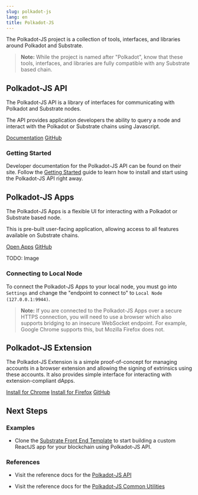 ```yaml
---
slug: polkadot-js
lang: en
title: Polkadot-JS
---
```


The Polkadot-JS project is a collection of tools, interfaces, and libraries around Polkadot and Substrate.

> **Note:** While the project is named after "Polkadot", know that these tools, interfaces, and libraries are fully compatible with any Substrate based chain.

## Polkadot-JS API

The Polkadot-JS API is a library of interfaces for communicating with Polkadot and Substrate nodes.

The API provides application developers the ability to query a node and interact with the Polkadot or Substrate chains using Javascript.

<a class="btn btn-secondary primary-color text-white" href="https://polkadot.js.org/api/">Documentation</a>
<a class="btn btn-secondary text-white" href="https://github.com/polkadot-js/api">GitHub</a>

### Getting Started

Developer documentation for the Polkadot-JS API can be found on their site. Follow the [Getting Started](https://polkadot.js.org/api/start/) guide to learn how to install and start using the Polkadot-JS API right away.

## Polkadot-JS Apps

The Polkadot-JS Apps is a flexible UI for interacting with a Polkadot or Substrate based node.

This is pre-built user-facing application, allowing access to all features available on Substrate chains.

<a class="btn btn-secondary primary-color text-white" href="https://polkadot.js.org/apps/">Open Apps</a>
<a class="btn btn-secondary text-white" href="https://github.com/polkadot-js/apps">GitHub</a>

TODO: Image

### Connecting to Local Node

To connect the Polkadot-JS Apps to your local node, you must go into `Settings` and change the "endpoint to connect to" to `Local Node (127.0.0.1:9944)`.

> **Note:** If you are connected to the Polkadot-JS Apps over a secure HTTPS connection, you will need to use a browser which also supports bridging to an insecure WebSocket endpoint. For example, Google Chrome supports this, but Mozilla Firefox does not.

## Polkadot-JS Extension

The Polkadot-JS Extension is a simple proof-of-concept for managing accounts in a browser extension and allowing the signing of extrinsics using these accounts. It also provides simple interface for interacting with extension-compliant dApps.

<a class="btn btn-primary" href="https://chrome.google.com/webstore/detail/polkadot%7Bjs%7D-extension/mopnmbcafieddcagagdcbnhejhlodfdd">Install for Chrome</a>
<a class="btn btn-warning" href="https://addons.mozilla.org/en-US/firefox/addon/polkadot-js-extension/">Install for Firefox</a>
<a class="btn btn-secondary text-white" href="https://github.com/polkadot-js/apps">GitHub</a>

## Next Steps

<!--
### Learn More

* Learn how to interact with a Substrate node via [JSON RPC](TODO).
-->

### Examples

* Clone the [Substrate Front End Template](https://github.com/substrate-developer-hub/substrate-front-end-template) to start building a custom ReactJS app for your blockchain using Polkadot-JS API.

### References

* Visit the reference docs for the [Polkadot-JS API](https://polkadot.js.org/api/)

* Visit the reference docs for the [Polkadot-JS Common Utilities](https://polkadot.js.org/common/)
